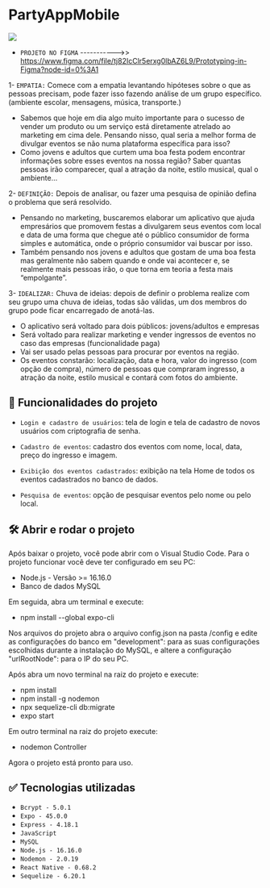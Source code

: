 # PartyAppMobile
<p align="left">
    <img src="https://img.shields.io/badge/Status-Conclu%C3%ADdo-brightgreen?style=for-the-badge"/>
   <!-- <img src="https://img.shields.io/badge/Status-Em%20Desenvolvimento-orange?style=for-the-badge"/> -->
</p>

* `PROJETO NO FIGMA` ----------->> https://www.figma.com/file/tj82IcClr5erxg0lbAZ6L9/Prototyping-in-Figma?node-id=0%3A1

1- `EMPATIA:` Comece com a empatia levantando hipóteses sobre o que as pessoas precisam, pode fazer isso fazendo análise de um grupo específico. (ambiente escolar, mensagens, música, transporte.)

* Sabemos que hoje em dia algo muito importante para o sucesso de vender um produto ou um serviço está diretamente atrelado ao marketing em cima dele. Pensando nisso, qual seria a melhor forma de divulgar eventos se não numa plataforma específica para isso?
* Como jovens e adultos que curtem uma boa festa podem encontrar informações sobre esses eventos na nossa região? Saber quantas pessoas irão comparecer, qual a atração da noite, estilo musical, qual o ambiente…

2- `DEFINIÇÃO:` Depois de analisar, ou fazer uma pesquisa de opinião defina o problema que será resolvido.

* Pensando no marketing, buscaremos elaborar um aplicativo que ajuda empresários que promovem festas a divulgarem seus eventos com local e data de uma forma que chegue até o público consumidor de forma simples e automática, onde o próprio consumidor vai buscar por isso.
* Também pensando nos jovens e adultos que gostam de uma boa festa mas geralmente não sabem quando e onde vai acontecer e, se realmente mais pessoas irão, o que torna em teoria a festa mais “empolgante”.

3- `IDEALIZAR:` Chuva de ideias: depois de definir o problema realize com seu grupo uma chuva de ideias, todas são válidas, um dos membros do grupo pode ficar encarregado de anotá-las.

* O aplicativo será voltado para dois públicos: jovens/adultos e empresas
* Será voltado para realizar marketing e vender ingressos de eventos no caso das empresas (funcionalidade paga)
* Vai ser usado pelas pessoas para procurar por eventos na região.
* Os eventos constarão: localização, data e hora, valor do ingresso (com opção de compra), número de pessoas que compraram ingresso, a atração da noite, estilo musical e contará com fotos do ambiente.

## :hammer: Funcionalidades do projeto
* `Login e cadastro de usuários`: tela de login e tela de cadastro de novos usuários com criptografia de senha.

* `Cadastro de eventos`: cadastro dos eventos com nome, local, data, preço do ingresso e imagem.
<!-- * `Uploads de imagens`: upload de imagem para os eventos. -->
* `Exibição dos eventos cadastrados`: exibição na tela Home de todos os eventos cadastrados no banco de dados.
  
* `Pesquisa de eventos`: opção de pesquisar eventos pelo nome ou pelo local.

## :hammer_and_wrench: Abrir e rodar o projeto
Após baixar o projeto, você pode abrir com o Visual Studio Code. Para o projeto funcionar você deve ter configurado em seu PC:

* Node.js - Versão >= 16.16.0
* Banco de dados MySQL

Em seguida, abra um terminal e execute:

* npm install --global expo-cli

Nos arquivos do projeto abra o arquivo config.json na pasta /config e edite as configurações do banco em "development": para as suas configurações escolhidas durante a instalação do MySQL, e altere a configuração "urlRootNode": para o IP do seu PC.

Após abra um novo terminal na raiz do projeto e execute:

* npm install
* npm install -g nodemon
* npx sequelize-cli db:migrate
* expo start

Em outro terminal na raiz do projeto execute:

* nodemon Controller

Agora o projeto está pronto para uso. 

## :white_check_mark: Tecnologias utilizadas
* `Bcrypt - 5.0.1`
* `Expo - 45.0.0`
* `Express - 4.18.1`
* `JavaScript`
* `MySQL`
* `Node.js - 16.16.0`
* `Nodemon - 2.0.19`
* `React Native - 0.68.2`
* `Sequelize - 6.20.1`
